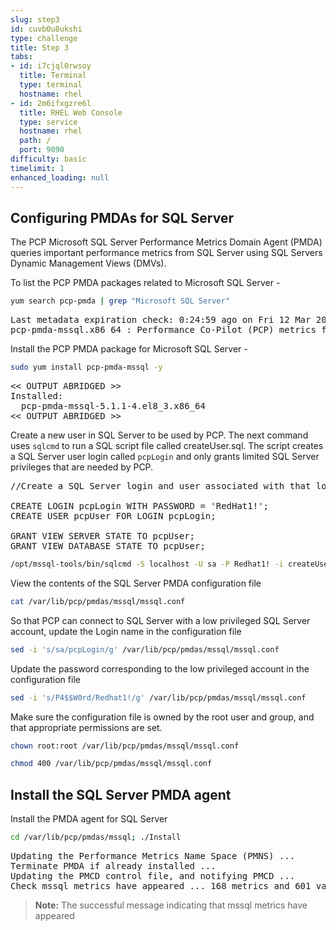 ```yaml
---
slug: step3
id: cuvb0u8ukshi
type: challenge
title: Step 3
tabs:
- id: i7cjql0rwsoy
  title: Terminal
  type: terminal
  hostname: rhel
- id: 2m6ifxgzre6l
  title: RHEL Web Console
  type: service
  hostname: rhel
  path: /
  port: 9090
difficulty: basic
timelimit: 1
enhanced_loading: null
---
```

## Configuring PMDAs for SQL Server

The PCP Microsoft SQL Server Performance Metrics Domain Agent (PMDA) queries important performance metrics from SQL Server using SQL Servers Dynamic Management Views (DMVs).

To list the PCP PMDA packages related to Microsoft SQL Server -

```bash
yum search pcp-pmda | grep "Microsoft SQL Server"
```

<pre class="file">
Last metadata expiration check: 0:24:59 ago on Fri 12 Mar 2021 09:20:29 AM EST.
pcp-pmda-mssql.x86_64 : Performance Co-Pilot (PCP) metrics for Microsoft SQL Server
</pre>

Install the PCP PMDA package for Microsoft SQL Server -

```bash
sudo yum install pcp-pmda-mssql -y
```

<pre class="file">
<< OUTPUT ABRIDGED >>
Installed:
  pcp-pmda-mssql-5.1.1-4.el8_3.x86_64
<< OUTPUT ABRIDGED >>
</pre>

Create a new user in SQL Server to be used by PCP. The next command uses `sqlcmd` to run a SQL script file called createUser.sql. The script creates a SQL Server user login called `pcpLogin` and only grants limited SQL Server privileges that are needed by PCP.

<pre class="file">
//Create a SQL Server login and user associated with that login. Grant VIEW SERVER STATE AND VIEW DATABASE STATE permissions to the user

CREATE LOGIN pcpLogin WITH PASSWORD = 'RedHat1!';
CREATE USER pcpUser FOR LOGIN pcpLogin;

GRANT VIEW SERVER STATE TO pcpUser;
GRANT VIEW DATABASE STATE TO pcpUser;
</pre>

```bash
/opt/mssql-tools/bin/sqlcmd -S localhost -U sa -P Redhat1! -i createUser.sql
```

View the contents of the SQL Server PMDA configuration file

```bash
cat /var/lib/pcp/pmdas/mssql/mssql.conf
```

So that PCP can connect to SQL Server with a low privileged SQL Server account, update the Login name in the configuration file

```bash
sed -i 's/sa/pcpLogin/g' /var/lib/pcp/pmdas/mssql/mssql.conf
```

Update the password corresponding to the low privileged account in the configuration file

```bash
sed -i 's/P4$$W0rd/Redhat1!/g' /var/lib/pcp/pmdas/mssql/mssql.conf
```

Make sure the configuration file is owned by the root user and group, and that appropriate permissions are set.

```bash
chown root:root /var/lib/pcp/pmdas/mssql/mssql.conf
```

```bash
chmod 400 /var/lib/pcp/pmdas/mssql/mssql.conf
```

## Install the SQL Server PMDA agent

Install the PMDA agent for SQL Server

```bash
cd /var/lib/pcp/pmdas/mssql; ./Install
```

<pre class="file">
Updating the Performance Metrics Name Space (PMNS) ...
Terminate PMDA if already installed ...
Updating the PMCD control file, and notifying PMCD ...
Check mssql metrics have appeared ... 168 metrics and 601 values
</pre>

>**Note:** The successful message indicating that mssql metrics have appeared
